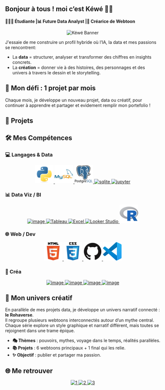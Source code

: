 ## Bonjour à tous ! moi c’est Kéwé 👋🏿​ 

**👩🏿‍🎓​ Étudiante |📊 Future Data Analyst |🎨 Créarice de Webtoon** 
<p align="center">
  <img src="https://github.com/user-attachments/assets/4d17a6f6-df21-4d95-9940-133b0486444e" alt="Kéwé Banner" width="792" />
</p>


J'essaie de me construire un profil hybride où l’IA, la data et mes passions se rencontrent:  
- La **data** = structurer, analyser et transformer des chiffres en insights concrets.  
- La **création** = donner vie à des histoires, des personnages et des univers à travers le dessin et le storytelling.  

## 🚀 Mon défi : 1 projet par mois  
Chaque mois, je développe un nouveau projet, data ou créatif, pour continuer à apprendre et partager et evidement remplir mon portefolio !

## 📂 Projets
## 🛠️ Mes Compétences
### 💻 Langages & Data
<p align="center">
  <a href="https://www.python.org" target="_blank" rel="noreferrer">
    <img src="https://raw.githubusercontent.com/devicons/devicon/master/icons/python/python-original.svg" alt="python" width="60" height="60"/>
  </a>
  <a href="https://www.mysql.com/" target="_blank" rel="noreferrer">
    <img src="https://raw.githubusercontent.com/devicons/devicon/master/icons/mysql/mysql-original-wordmark.svg" alt="mysql" width="60" height="60"/>
  </a>
  <a href="https://www.postgresql.org" target="_blank" rel="noreferrer">
    <img src="https://raw.githubusercontent.com/devicons/devicon/master/icons/postgresql/postgresql-original-wordmark.svg" alt="postgresql" width="60" height="60"/>
  </a>
  <a href="https://www.sqlite.org/" target="_blank" rel="noreferrer">
    <img src="https://www.vectorlogo.zone/logos/sqlite/sqlite-icon.svg" alt="sqlite" width="60" height="60"/>
  </a>
  <a href="https://jupyter.org/" target="_blank" rel="noreferrer">
    <img width="65" height="70" alt="jupyter" src="https://github.com/user-attachments/assets/1451ef05-f15b-40ef-83eb-1d41f32a7621" />
  </a>
</p>

### 📊 Data Viz / BI
<p align="center">
  <a href="https://powerbi.microsoft.com/" target="_blank" rel="noreferrer">
    <img width="60" height="60" alt="image" src="https://github.com/user-attachments/assets/9610f5d9-3c15-4f37-bb41-2ed567a22289" />
  </a>
  <a href="https://www.tableau.com/" target="_blank" rel="noreferrer">
    <img src="https://cdn.worldvectorlogo.com/logos/tableau-software.svg" alt="Tableau" width="60" height="60"/>
  </a>
  <a href="https://www.microsoft.com/en-us/microsoft-365/excel" target="_blank" rel="noreferrer">
    <img src="https://cdn.worldvectorlogo.com/logos/microsoft-excel-2013.svg" alt="Excel" width="60" height="60"/>
  </a>
  <a href="https://lookerstudio.google.com/" target="_blank" rel="noreferrer">
    <img width="60" height="60" alt="Looker Studio" src="https://github.com/user-attachments/assets/5fff55af-1b15-4cf5-b109-c1f0f5fbc96b" />
  </a>
  <a href="https://www.r-project.org/" target="_blank" rel="noreferrer">
    <img src="https://raw.githubusercontent.com/devicons/devicon/master/icons/r/r-original.svg" alt="R" width="60" height="60"/>
  </a>
</p>

### 🌐 Web / Dev
<p align="center">
  <a href="https://developer.mozilla.org/en-US/docs/Web/HTML" target="_blank" rel="noreferrer">
    <img src="https://raw.githubusercontent.com/devicons/devicon/master/icons/html5/html5-original-wordmark.svg" alt="html5" width="60" height="60"/>
  </a>
  <a href="https://developer.mozilla.org/en-US/docs/Web/CSS" target="_blank" rel="noreferrer">
    <img src="https://raw.githubusercontent.com/devicons/devicon/master/icons/css3/css3-original-wordmark.svg" alt="css3" width="60" height="60"/>
  </a>
  <a href="https://github.com/" target="_blank" rel="noreferrer">
    <img src="https://raw.githubusercontent.com/devicons/devicon/master/icons/github/github-original.svg" alt="github" width="60" height="60"/>
  </a>
  <a href="https://code.visualstudio.com/" target="_blank" rel="noreferrer">
    <img src="https://raw.githubusercontent.com/devicons/devicon/master/icons/vscode/vscode-original.svg" alt="vscode" width="60" height="60"/>
  </a>
</p>

### 🎨 Créa
<p align="center">
  <a href="https://www.adobe.com/products/photoshop.html" target="_blank" rel="noreferrer">
    <img width="50" height="50" alt="image" src="https://github.com/user-attachments/assets/9df696f0-edd5-4d45-b787-98071f8473e6" />
  </a>
  <a href="https://www.adobe.com/products/illustrator.html" target="_blank" rel="noreferrer">
    <img width="50" height="50" alt="image" src="https://github.com/user-attachments/assets/3697de12-cacc-46bc-81ee-24985beeaf6b" />
  </a>
  <a href="https://www.canva.com/" target="_blank" rel="noreferrer">
    <img width="50" height="50" alt="image" src="https://github.com/user-attachments/assets/f8f4e273-b856-4b52-8ea0-6c774fadd255" />
  </a>
  <a href="https://www.clipstudio.net/" target="_blank" rel="noreferrer">
    <img width="60" height="60" alt="image" src="https://github.com/user-attachments/assets/10f67cef-9a81-4be7-92ed-e8519bd61c1f" />

  </a>
</p>

## 🎨 Mon univers créatif
En parallèle de mes projets data, je développe un univers narratif connecté : **le Rohaverse**.  
Il regroupe plusieurs webtoons interconnectés autour d’un mythe central. Chaque série explore un style graphique et narratif différent, mais toutes se rejoignent dans une trame épique.

- **🎭 Thèmes** : pouvoirs, mythes, voyage dans le temps, réalités parallèles.  
- **📚 Projets** : 6 webtoons principaux + 1 final qui les relie.  
- **✨ Objectif** : publier et partager ma passion.  

## 🌐 Me retrouver
<p align="center">
  <a href="https://www.linkedin.com/in/kewe-sambe/" target="_blank" rel="noreferrer">
    <img width="80" height="40" alt="1" src="https://github.com/user-attachments/assets/d6e52e75-4d35-4065-8971-ea4bed298799" />
  </a>

  <a href="mailto:kewe.sambe@outlook.fr" target="_blank" rel="noreferrer">
    <img width="80" height="40" alt="2" src="https://github.com/user-attachments/assets/0be54f90-7bf2-4aa5-9b19-386b0d5c4f5e" />
  </a>
  <a href="tel:+33651161037" target="_blank" rel="noreferrer">
    <img width="80" height="40" alt="3" src="https://github.com/user-attachments/assets/a8bdb796-7329-4502-8368-ffcded5b54b7" />
  </a>
</p>

